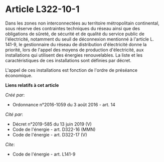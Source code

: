 # Article L322-10-1

Dans les zones non interconnectées au territoire métropolitain continental, sous réserve des contraintes techniques du réseau
ainsi que des obligations de sûreté, de sécurité et de qualité du service public de l'électricité, notamment du seuil de
déconnexion mentionné à l'article L. 141-9, le gestionnaire du réseau de distribution d'électricité donne la priorité, lors
de l'appel des moyens de production d'électricité, aux installations qui utilisent des énergies renouvelables. La liste et
les caractéristiques de ces installations sont définies par décret. 

L'appel de ces installations est fonction de l'ordre de préséance économique.

**Liens relatifs à cet article**

_Créé par_:

  - Ordonnance n°2016-1059 du 3 août 2016 - art. 14

_Cité par_:

  - Décret n°2019-585 du 13 juin 2019 (V)
  - Code de l'énergie - art. D322-16 (MMN)
  - Code de l'énergie - art. D322-17 (V)

_Cite_:

  - Code de l'énergie - art. L141-9
